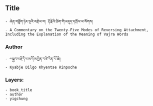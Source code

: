 ## Title
	- ཞེན་བཟློག་ཉེར་ལྔའི་འགྲེལ་བ། རྡོ་རྗེའི་ཚིག་གི་མདུད་དཀྲོལ་ལ་སོགས།
	- A Commentary on the Twenty-Five Modes of Reversing Attachment, Including the Explanation of the Meaning of Vajra Words

### Author
	- ༧སྐྱབས་རྗེ་དིལ་མགོ་མཁྱེན་བཙེ་རིན་པོ་ཆེ།
	- Kyabje Dilgo Khyentse Rinpoche

### Layers:
	- book_title
	- author
	- yigchung
